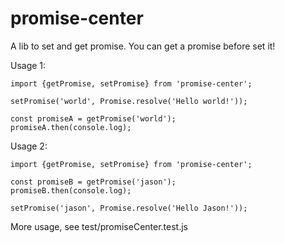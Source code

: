 # promise-center
A lib to set and get promise. You can get a promise before set it!

Usage 1:
```
import {getPromise, setPromise} from 'promise-center';

setPromise('world', Promise.resolve('Hello world!'));

const promiseA = getPromise('world');
promiseA.then(console.log);
```
Usage 2:
```
import {getPromise, setPromise} from 'promise-center';

const promiseB = getPromise('jason');
promiseB.then(console.log);

setPromise('jason', Promise.resolve('Hello Jason!'));
```
More usage, see test/promiseCenter.test.js
